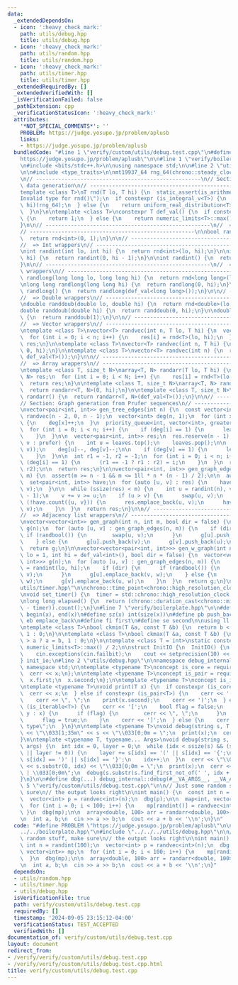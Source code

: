 ```yaml
---
data:
  _extendedDependsOn:
  - icon: ':heavy_check_mark:'
    path: utils/debug.hpp
    title: utils/debug.hpp
  - icon: ':heavy_check_mark:'
    path: utils/random.hpp
    title: utils/random.hpp
  - icon: ':heavy_check_mark:'
    path: utils/timer.hpp
    title: utils/timer.hpp
  _extendedRequiredBy: []
  _extendedVerifiedWith: []
  _isVerificationFailed: false
  _pathExtension: cpp
  _verificationStatusIcon: ':heavy_check_mark:'
  attributes:
    '*NOT_SPECIAL_COMMENTS*': ''
    PROBLEM: https://judge.yosupo.jp/problem/aplusb
    links:
    - https://judge.yosupo.jp/problem/aplusb
  bundledCode: "#line 1 \"verify/custom/utils/debug.test.cpp\"\n#define PROBLEM \"\
    https://judge.yosupo.jp/problem/aplusb\"\n\n#line 1 \"verify/boilerplate.hpp\"\
    \n#include <bits/stdc++.h>\n\nusing namespace std;\n\n#line 2 \"utils/random.hpp\"\
    \n\n#include <type_traits>\n\nmt19937_64 rng_64(chrono::steady_clock::now().time_since_epoch().count());\n\
    \n// ----------------------------------------------------\n// Section: Basic random\
    \ data generation\n// ----------------------------------------------------\n\n\
    template <class T>\nT rnd(T lo, T hi) {\n  static_assert(is_arithmetic_v<T>, \"\
    Invalid type for rnd()\");\n  if constexpr (is_integral_v<T>) {\n    return uniform_int_distribution<T>(lo,\
    \ hi)(rng_64);\n  } else {\n    return uniform_real_distribution<T>(lo, hi)(rng_64);\n\
    \  }\n}\n\ntemplate <class T>\nconstexpr T def_val() {\n  if constexpr (is_floating_point_v<T>)\
    \ {\n    return 1;\n  } else {\n    return numeric_limits<T>::max() / 2;\n  }\n\
    }\n\n// ----------------------------------------------------\n//  => Bool wrapper\n\
    // ----------------------------------------------------\n\nbool randbool() {\n\
    \  return rnd<int>(0, 1);\n}\n\n// ----------------------------------------------------\n\
    //  => Int wrappers\n// ----------------------------------------------------\n\
    \nint randint(int lo, int hi) {\n  return rnd<int>(lo, hi);\n}\n\nint randint(int\
    \ hi) {\n  return randint(0, hi - 1);\n}\n\nint randint() {\n  return randint(def_val<int>());\n\
    }\n\n// ----------------------------------------------------\n//  => Long long\
    \ wrappers\n// ----------------------------------------------------\n\nlong long\
    \ randlong(long long lo, long long hi) {\n  return rnd<long long>(lo, hi);\n}\n\
    \nlong long randlong(long long hi) {\n  return randlong(0, hi);\n}\n\nlong long\
    \ randlong() {\n  return randlong(def_val<long long>());\n}\n\n// ----------------------------------------------------\n\
    //  => Double wrappers\n// ----------------------------------------------------\n\
    \ndouble randdoub(double lo, double hi) {\n  return rnd<double>(lo, hi);\n}\n\n\
    double randdoub(double hi) {\n  return randdoub(0, hi);\n}\n\ndouble randdoub()\
    \ {\n  return randdoub(1);\n}\n\n// ----------------------------------------------------\n\
    //  => Vector wrappers\n// ----------------------------------------------------\n\
    \ntemplate <class T>\nvector<T> randvec(int n, T lo, T hi) {\n  vector<T> res(n);\n\
    \  for (int i = 0; i < n; i++) {\n    res[i] = rnd<T>(lo, hi);\n  }\n  return\
    \ res;\n}\n\ntemplate <class T>\nvector<T> randvec(int n, T hi) {\n  return randvec<T>(n,\
    \ 0, hi);\n}\n\ntemplate <class T>\nvector<T> randvec(int n) {\n  return randvec<T>(n,\
    \ def_val<T>());\n}\n\n// ----------------------------------------------------\n\
    //  => Array wrappers\n// ----------------------------------------------------\n\
    \ntemplate <class T, size_t N>\narray<T, N> randarr(T lo, T hi) {\n  array<T,\
    \ N> res;\n  for (int i = 0; i < N; i++) {\n    res[i] = rnd<T>(lo, hi);\n  }\n\
    \  return res;\n}\n\ntemplate <class T, size_t N>\narray<T, N> randarr(T hi) {\n\
    \  return randarr<T, N>(0, hi);\n}\n\ntemplate <class T, size_t N>\narray<T, N>\
    \ randarr() {\n  return randarr<T, N>(def_val<T>());\n}\n\n// ----------------------------------------------------\n\
    // Section: Graph generation from Prufer sequences\n// ----------------------------------------------------\n\
    \nvector<pair<int, int>> gen_tree_edges(int n) {\n  const vector<int> prufer =\
    \ randvec(n - 2, 0, n - 1);\n  vector<int> deg(n, 1);\n  for (int x : prufer)\
    \ {\n    deg[x]++;\n  }\n  priority_queue<int, vector<int>, greater<>> leaves;\n\
    \  for (int i = 0; i < n; i++) {\n    if (deg[i] == 1) {\n      leaves.push(i);\n\
    \    }\n  }\n\n  vector<pair<int, int>> res;\n  res.reserve(n - 1);\n  for (int\
    \ v : prufer) {\n    int u = leaves.top();\n    leaves.pop();\n\n    res.push_back(minmax(u,\
    \ v));\n    deg[u]--, deg[v]--;\n\n    if (deg[v] == 1) {\n      leaves.push(v);\n\
    \    }\n  }\n\n  int r1 = -1, r2 = -1;\n  for (int i = 0; i < n; i++) {\n    if\
    \ (deg[i] == 1) {\n      (r1 == -1 ? r1 : r2) = i;\n    }\n  }\n  res.emplace_back(r1,\
    \ r2);\n\n  return res;\n}\n\nvector<pair<int, int>> gen_graph_edges(int n, int\
    \ m) {\n  assert(m >= n - 1 && m <= 1ll * n * (n - 1) / 2);\n\n  auto res = gen_tree_edges(n);\n\
    \  set<pair<int, int>> have;\n  for (auto [u, v] : res) {\n    have.emplace(u,\
    \ v);\n  }\n\n  while (ssize(res) < m) {\n    int u = randint(n), v = randint(n\
    \ - 1);\n    v += v >= u;\n    if (u > v) {\n      swap(u, v);\n    }\n    if\
    \ (!have.count({u, v})) {\n      res.emplace_back(u, v);\n      have.emplace(u,\
    \ v);\n    }\n  }\n  return res;\n}\n\n// ----------------------------------------------------\n\
    //  => Adjacency list wrappers\n// ----------------------------------------------------\n\
    \nvector<vector<int>> gen_graph(int n, int m, bool dir = false) {\n  vector<vector<int>>\
    \ g(n);\n  for (auto [u, v] : gen_graph_edges(n, m)) {\n    if (dir) {\n     \
    \ if (randbool()) {\n        swap(u, v);\n      }\n      g[u].push_back(v);\n\
    \    } else {\n      g[u].push_back(v);\n      g[v].push_back(u);\n    }\n  }\n\
    \  return g;\n}\n\nvector<vector<pair<int, int>>> gen_w_graph(int n, int m, int\
    \ lo = 1, int hi = def_val<int>(), bool dir = false) {\n  vector<vector<pair<int,\
    \ int>>> g(n);\n  for (auto [u, v] : gen_graph_edges(n, m)) {\n    const int w\
    \ = randint(lo, hi);\n    if (dir) {\n      if (randbool()) {\n        swap(u,\
    \ v);\n      }\n      g[u].emplace_back(v, w);\n    } else {\n      g[u].emplace_back(v,\
    \ w);\n      g[v].emplace_back(u, w);\n    }\n  }\n  return g;\n}\n#line 2 \"\
    utils/timer.hpp\"\n\nchrono::time_point<chrono::high_resolution_clock> timer;\n\
    \nvoid set_timer() {\n  timer = std::chrono::high_resolution_clock::now();\n}\n\
    \nlong long elapsed() {\n  return (chrono::duration_cast<chrono::milliseconds>(chrono::high_resolution_clock::now()\
    \ - timer)).count();\n}\n#line 7 \"verify/boilerplate.hpp\"\n\n#define all(x)\
    \ begin(x), end(x)\n#define sz(x) int(size(x))\n#define pb push_back\n#define\
    \ eb emplace_back\n#define fi first\n#define se second\n\nusing ll = long long;\n\
    \ntemplate <class T>\nbool ckmin(T &a, const T &b) {\n  return b < a ? a = b,\
    \ 1 : 0;\n}\n\ntemplate <class T>\nbool ckmax(T &a, const T &b) {\n  return b\
    \ > a ? a = b, 1 : 0;\n}\n\ntemplate <class T = int>\nstatic constexpr T inf =\
    \ numeric_limits<T>::max() / 2;\n\nstruct InitIO {\n  InitIO() {\n    cin.tie(0)->sync_with_stdio(0);\n\
    \    cin.exceptions(cin.failbit);\n    cout << setprecision(10) << fixed;\n  }\n\
    } init_io;\n#line 2 \"utils/debug.hpp\"\n\nnamespace debug_internal {\n\nusing\
    \ namespace std;\n\ntemplate <typename T>\nconcept is_core = requires(T x) {\n\
    \  cerr << x;\n};\n\ntemplate <typename T>\nconcept is_pair = requires(T x) {\n\
    \  x.first;\n  x.second;\n};\n\ntemplate <typename T>\nconcept is_iterable = ranges::range<T>;\n\
    \ntemplate <typename T>\nvoid print(T x) {\n  if constexpr (is_core<T>) {\n  \
    \  cerr << x;\n  } else if constexpr (is_pair<T>) {\n    cerr << '(';\n    print(x.first);\n\
    \    cerr << \", \";\n    print(x.second);\n    cerr << ')';\n  } else if constexpr\
    \ (is_iterable<T>) {\n    cerr << '[';\n    bool flag = false;\n    for (auto\
    \ y : x) {\n      if (flag) {\n        cerr << \", \";\n      }\n      print(y);\n\
    \      flag = true;\n    }\n    cerr << ']';\n  } else {\n    cerr << \"Unknown\
    \ type\";\n  }\n}\n\ntemplate <typename T>\nvoid debug(string s, T x) {\n  cerr\
    \ << \"\\033[1;35m\" << s << \"\\033[0;0m = \";\n  print(x);\n  cerr << endl;\n\
    }\n\ntemplate <typename T, typename... Args>\nvoid debug(string s, T x, Args...\
    \ args) {\n  int idx = 0, layer = 0;\n  while (idx < ssize(s) && (s[idx] != ','\
    \ || layer != 0)) {\n    layer += s[idx] == '(' || s[idx] == '{';\n    layer -=\
    \ s[idx] == ')' || s[idx] == '}';\n    idx++;\n  }\n  cerr << \"\\033[1;35m\"\
    \ << s.substr(0, idx) << \"\\033[0;0m = \";\n  print(x);\n  cerr << \"\\033[1;32m\
    \ | \\033[0;0m\";\n  debug(s.substr(s.find_first_not_of(' ', idx + 1)), args...);\n\
    }\n}\n\n#define dbg(...) debug_internal::debug(#__VA_ARGS__, __VA_ARGS__)\n#line\
    \ 5 \"verify/custom/utils/debug.test.cpp\"\n\n// Just some random stuff, make\
    \ sure\n// the output looks right\n\nint main() {\n  const int n = randint(100);\n\
    \  vector<int> p = randvec<int>(n);\n  dbg(p);\n\n  map<int, vector<int>> mp;\n\
    \  for (int i = 0; i < 100; i++) {\n    mp[randint()] = randvec<int>(100);\n \
    \ }\n  dbg(mp);\n\n  array<double, 100> arr = randarr<double, 100>();\n  dbg(arr);\n\
    \n  int a, b;\n  cin >> a >> b;\n  cout << a + b << '\\n';\n}\n"
  code: "#define PROBLEM \"https://judge.yosupo.jp/problem/aplusb\"\n\n#include \"\
    ../../boilerplate.hpp\"\n#include \"../../../utils/debug.hpp\"\n\n// Just some\
    \ random stuff, make sure\n// the output looks right\n\nint main() {\n  const\
    \ int n = randint(100);\n  vector<int> p = randvec<int>(n);\n  dbg(p);\n\n  map<int,\
    \ vector<int>> mp;\n  for (int i = 0; i < 100; i++) {\n    mp[randint()] = randvec<int>(100);\n\
    \  }\n  dbg(mp);\n\n  array<double, 100> arr = randarr<double, 100>();\n  dbg(arr);\n\
    \n  int a, b;\n  cin >> a >> b;\n  cout << a + b << '\\n';\n}"
  dependsOn:
  - utils/random.hpp
  - utils/timer.hpp
  - utils/debug.hpp
  isVerificationFile: true
  path: verify/custom/utils/debug.test.cpp
  requiredBy: []
  timestamp: '2024-09-05 23:15:12-04:00'
  verificationStatus: TEST_ACCEPTED
  verifiedWith: []
documentation_of: verify/custom/utils/debug.test.cpp
layout: document
redirect_from:
- /verify/verify/custom/utils/debug.test.cpp
- /verify/verify/custom/utils/debug.test.cpp.html
title: verify/custom/utils/debug.test.cpp
---
```

